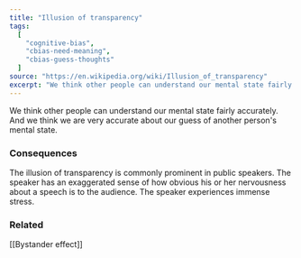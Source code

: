 ```yaml
---
title: "Illusion of transparency"
tags:
  [
    "cognitive-bias",
    "cbias-need-meaning",
    "cbias-guess-thoughts"
  ]
source: "https://en.wikipedia.org/wiki/Illusion_of_transparency"
excerpt: "We think other people can understand our mental state fairly accurately."
---
```


We think other people can understand our mental state fairly accurately. And we think we are very accurate about our guess of another person's mental state.

### Consequences

The illusion of transparency is commonly prominent in public speakers. The speaker has an exaggerated sense of how obvious his or her nervousness about a speech is to the audience. The speaker experiences immense stress.

### Related

[[Bystander effect]]



